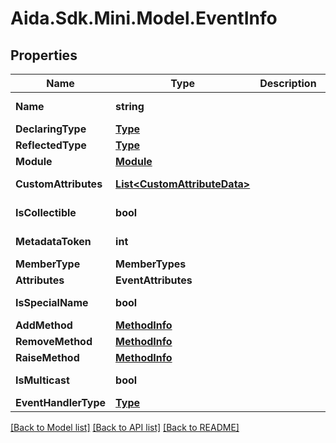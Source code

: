 # Aida.Sdk.Mini.Model.EventInfo

## Properties

Name | Type | Description | Notes
------------ | ------------- | ------------- | -------------
**Name** | **string** |  | [optional] [readonly] 
**DeclaringType** | [**Type**](Type.md) |  | [optional] 
**ReflectedType** | [**Type**](Type.md) |  | [optional] 
**Module** | [**Module**](Module.md) |  | [optional] 
**CustomAttributes** | [**List&lt;CustomAttributeData&gt;**](CustomAttributeData.md) |  | [optional] [readonly] 
**IsCollectible** | **bool** |  | [optional] [readonly] 
**MetadataToken** | **int** |  | [optional] [readonly] 
**MemberType** | **MemberTypes** |  | [optional] 
**Attributes** | **EventAttributes** |  | [optional] 
**IsSpecialName** | **bool** |  | [optional] [readonly] 
**AddMethod** | [**MethodInfo**](MethodInfo.md) |  | [optional] 
**RemoveMethod** | [**MethodInfo**](MethodInfo.md) |  | [optional] 
**RaiseMethod** | [**MethodInfo**](MethodInfo.md) |  | [optional] 
**IsMulticast** | **bool** |  | [optional] [readonly] 
**EventHandlerType** | [**Type**](Type.md) |  | [optional] 

[[Back to Model list]](../README.md#documentation-for-models) [[Back to API list]](../README.md#documentation-for-api-endpoints) [[Back to README]](../README.md)

